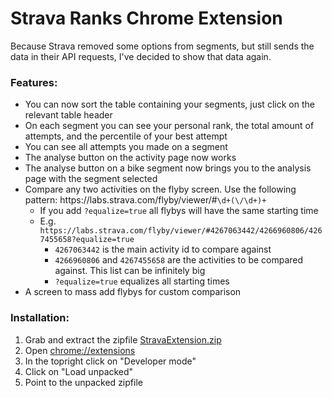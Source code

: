# Strava Ranks Chrome Extension

Because Strava removed some options from segments, but still sends the data in their API requests, I've decided to show that data again. 

### Features:
  * You can now sort the table containing your segments, just click on the relevant table header
  * On each segment you can see your personal rank, the total amount of attempts, and the percentile of your best attempt
  * You can see all attempts you made on a segment
  * The analyse button on the activity page now works
  * The analyse button on a bike segment now brings you to the analysis page with the segment selected
  * Compare any two activities on the flyby screen. Use the following pattern: https:\/\/labs\.strava\.com\/flyby\/viewer\/#`\d+(\/\d+)+`
    * If you add `?equalize=true` all flybys will have the same starting time
    * E.g. `https://labs.strava.com/flyby/viewer/#4267063442/4266960806/4267455658?equalize=true`
      * `4267063442` is the main activity id to compare against
      *  `4266960806` and `4267455658` are the activities to be compared against. This list can be infinitely big
      * `?equalize=true` equalizes all starting times
  * A screen to mass add flybys for custom comparison
### Installation:
1. Grab and extract the zipfile [StravaExtension.zip](/StravaExtension.zip)
2. Open [chrome://extensions](chrome://extensions)
3. In the topright click on "Developer mode"
4. Click on "Load unpacked"
5. Point to the unpacked zipfile